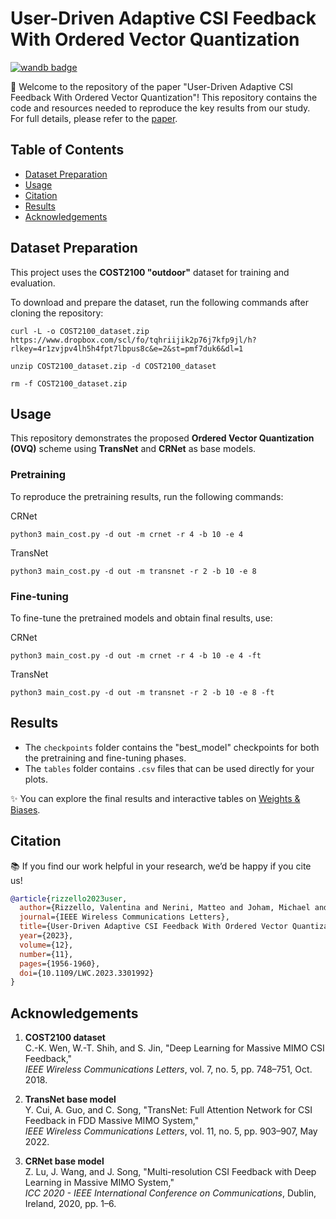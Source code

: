 # User-Driven Adaptive CSI Feedback With Ordered Vector Quantization
[![wandb badge](https://github.com/wandb/assets/blob/main/wandb-github-badge.svg)](https://wandb.ai/valer/rlhf/reports/Reinforcement-Learning-from-Human-Feedback-RLHF---VmlldzoxMjIwMTA2MA)

🚀 Welcome to the repository of the paper "User-Driven Adaptive CSI Feedback With Ordered Vector Quantization"!  This repository contains the code and resources needed to reproduce the key results from our study. For full details, please refer to the [paper](https://ieeexplore.ieee.org/document/10208156).

## Table of Contents

- [Dataset Preparation](#dataset-preparation)
- [Usage](#usage)
- [Citation](#citation)
- [Results](#results)
- [Acknowledgements](#acknowledgements)

## Dataset Preparation
This project uses the **COST2100 "outdoor"** dataset for training and evaluation.

To download and prepare the dataset, run the following commands after cloning the repository:

```
curl -L -o COST2100_dataset.zip https://www.dropbox.com/scl/fo/tqhriijik2p76j7kfp9jl/h?rlkey=4r1zvjpv4lh5h4fpt7lbpus8c&e=2&st=pmf7duk6&dl=1
```

```
unzip COST2100_dataset.zip -d COST2100_dataset
```

```
rm -f COST2100_dataset.zip
```

## Usage

This repository demonstrates the proposed **Ordered Vector Quantization (OVQ)** scheme using **TransNet** and **CRNet** as base models.

### Pretraining

To reproduce the pretraining results, run the following commands:

CRNet

```
python3 main_cost.py -d out -m crnet -r 4 -b 10 -e 4
```

TransNet

```
python3 main_cost.py -d out -m transnet -r 2 -b 10 -e 8
```

### Fine-tuning
To fine-tune the pretrained models and obtain final results, use:

CRNet
```
python3 main_cost.py -d out -m crnet -r 4 -b 10 -e 4 -ft
```

TransNet
```
python3 main_cost.py -d out -m transnet -r 2 -b 10 -e 8 -ft
```

## Results

- The `checkpoints` folder contains the "best_model" checkpoints for both the pretraining and fine-tuning phases.
- The `tables` folder contains `.csv` files that can be used directly for your plots.

✨ You can explore the final results and interactive tables on [Weights & Biases](wandb-link).

## Citation
📚 If you find our work helpful in your research, we’d be happy if you cite us!

```bibtex
@article{rizzello2023user,
  author={Rizzello, Valentina and Nerini, Matteo and Joham, Michael and Clerckx, Bruno and Utschick, Wolfgang},
  journal={IEEE Wireless Communications Letters}, 
  title={User-Driven Adaptive CSI Feedback With Ordered Vector Quantization}, 
  year={2023},
  volume={12},
  number={11},
  pages={1956-1960},
  doi={10.1109/LWC.2023.3301992}
}
```

## Acknowledgements

1. **COST2100 dataset**  
   C.-K. Wen, W.-T. Shih, and S. Jin, "Deep Learning for Massive MIMO CSI Feedback,"  
   *IEEE Wireless Communications Letters*, vol. 7, no. 5, pp. 748–751, Oct. 2018.

2. **TransNet base model**  
   Y. Cui, A. Guo, and C. Song, "TransNet: Full Attention Network for CSI Feedback in FDD Massive MIMO System,"  
   *IEEE Wireless Communications Letters*, vol. 11, no. 5, pp. 903–907, May 2022.

3. **CRNet base model**  
   Z. Lu, J. Wang, and J. Song, "Multi-resolution CSI Feedback with Deep Learning in Massive MIMO System,"  
   *ICC 2020 - IEEE International Conference on Communications*, Dublin, Ireland, 2020, pp. 1–6.

